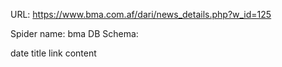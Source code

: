 URL: https://www.bma.com.af/dari/news_details.php?w_id=125

Spider name: bma
DB Schema:

date
title
link
content
